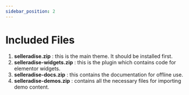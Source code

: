 ```yaml
---
sidebar_position: 2
---
```


# Included Files

1. **selleradise.zip** : this is the main theme. It should be installed first.
2. **selleradise-widgets.zip** : this is the plugin which contains code for elementor widgets.
3. **selleradise-docs.zip** : this contains the documentation for offline use.
4. **selleradise-demos.zip** : contains all the necessary files for importing demo content.
